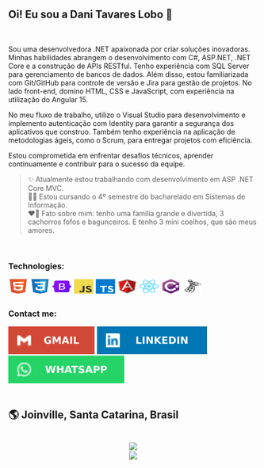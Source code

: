 ## Oi! Eu sou a Dani Tavares Lobo 👋

<br>

Sou uma desenvolvedora .NET apaixonada por criar soluções inovadoras. Minhas habilidades abrangem o desenvolvimento com C#, ASP.NET, .NET Core e a construção de APIs RESTful. Tenho experiência com SQL Server para gerenciamento de bancos de dados. Além disso, estou familiarizada com Git/GitHub para controle de versão e Jira para gestão de projetos. No lado front-end, domino HTML, CSS e JavaScript, com experiência na utilização do Angular 15.

No meu fluxo de trabalho, utilizo o Visual Studio para desenvolvimento e implemento autenticação com Identity para garantir a segurança dos aplicativos que construo. Também tenho experiência na aplicação de metodologias ágeis, como o Scrum, para entregar projetos com eficiência.

Estou comprometida em enfrentar desafios técnicos, aprender continuamente e contribuir para o sucesso da equipe.

> ✨ Atualmente estou trabalhando com desenvolvimento em ASP .NET Core MVC.
> <br>
> 👩‍💻 Estou cursando o 4º semestre do bacharelado em Sistemas de Informação. 
> <br>
> ❤🥰 Fato sobre mim: tenho uma família grande e divertida, 3 cachorros fofos e bagunceiros. E tenho 3 mini coelhos, que são meus amores.



<br>

### Technologies:
<div style="display: inline_block">
  <img align="center" alt="HTML" height="30" width="40" src="./readmeDani/html5.svg">
  <img align="center" alt="CSS" height="30" width="40" src="./readmeDani/css3.svg">
  <img align="center" alt="Bootstrap" height="30" width="40" src="./readmeDani/bootstrap.svg">
  <img align="center" alt="Javascript" height="30" width="40" src="./readmeDani/javascript.svg">
  <img align="center" alt="Typescript" height="30" width="40" src="./readmeDani/typescript.svg">
  <img align="center" alt="Angular" height="30" width="40" src="./readmeDani/angularjs.svg">
  <img align="center" alt="React" height="30" width="40" src="./readmeDani/react.svg">
  <img align="center" alt="Csharp" height="30" width="40" src="./readmeDani/csharp.svg">
  <img align="center" alt="SqlServer" height="30" width="40" src="./readmeDani/sql.svg">  
</div>

##
### Contact me:

<div>
  <a href = "mailto:danitavares.dev@gmail.com"><img src="./readmeDani/gmail.svg" target="_blank"></a>
  <a href="https://www.linkedin.com/in/danitavareslobo" target="_blank"><img src="./readmeDani/linkedin.svg" target="_blank"></a>  
  <a href="https://wa.me/5547996356860" target="_blank"><img src="./readmeDani/whatsapp.svg" target="_blank"></a>
</div>

<br>


## 🌎 Joinville, Santa Catarina, Brasil


<br>

<div align="center">
  <a href="https://github.com/danitavareslobo">
  <img height="200em" src="https://github-readme-stats.vercel.app/api?username=danitavareslobo&show_icons=true&theme=vision-friendly-dark&inclue_all_commit=true" />
  
<br>

  <img height="250em" src="https://github-readme-stats.vercel.app/api/top-langs?username=danitavareslobo&layout-default&langs_count=3&theme=vision-friendly-dark" />
  </a>
</div>
<br>



